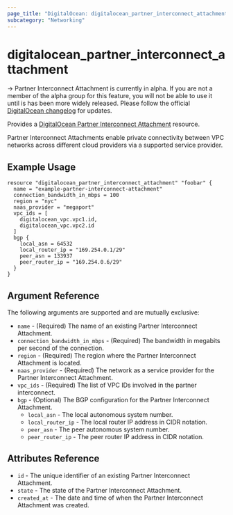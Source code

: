 ```yaml
---
page_title: "DigitalOcean: digitalocean_partner_interconnect_attachment"
subcategory: "Networking"
---
```


# digitalocean_partner_interconnect_attachment

-> Partner Interconnect Attachment is currently in alpha. If you are not a member of the alpha group for this feature, you will not be able to use it until is has been more widely released. Please follow the official [DigitalOcean changelog](https://docs.digitalocean.com/release-notes/) for updates.

Provides a [DigitalOcean Partner Interconnect Attachment](#digitalocean_partner_interconnect_attachment) resource.

Partner Interconnect Attachments enable private connectivity between VPC networks across different cloud providers via a supported service provider.

## Example Usage

```hcl
resource "digitalocean_partner_interconnect_attachment" "foobar" {
  name = "example-partner-interconnect-attachment"
  connection_bandwidth_in_mbps = 100
  region = "nyc"
  naas_provider = "megaport"
  vpc_ids = [
    digitalocean_vpc.vpc1.id,
	digitalocean_vpc.vpc2.id
  ]
  bgp {
	local_asn = 64532
	local_router_ip = "169.254.0.1/29"
	peer_asn = 133937
	peer_router_ip = "169.254.0.6/29"
  }
}
```

## Argument Reference

The following arguments are supported and are mutually exclusive:

* `name` - (Required) The name of an existing Partner Interconnect Attachment.
* `connection_bandwidth_in_mbps` - (Required) The bandwidth in megabits per second of the connection.
* `region` - (Required) The region where the Partner Interconnect Attachment is located.
* `naas_provider` - (Required) The network as a service provider for the Partner Interconnect Attachment.
* `vpc_ids` - (Required) The list of VPC IDs involved in the partner interconnect.
* `bgp` - (Optional) The BGP configuration for the Partner Interconnect Attachment.
    * `local_asn` - The local autonomous system number.
    * `local_router_ip` - The local router IP address in CIDR notation.
    * `peer_asn` - The peer autonomous system number.
    * `peer_router_ip` - The peer router IP address in CIDR notation.

## Attributes Reference

* `id` - The unique identifier of an existing Partner Interconnect Attachment.
* `state` - The state of the Partner Interconnect Attachment.
* `created_at` - The date and time of when the Partner Interconnect Attachment was created.
